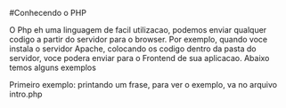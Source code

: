 #Conhecendo o PHP

O Php eh uma linguagem de facil utilizacao, podemos enviar qualquer codigo 
a partir do servidor para o browser. Por exemplo, quando voce instala o servidor
Apache, colocando os codigo dentro da pasta do servidor, voce podera enviar para o 
Frontend de sua aplicacao. Abaixo temos alguns exemplos


Primeiro exemplo: printando um frase, para ver o exemplo, va no arquivo intro.php

